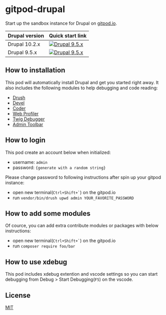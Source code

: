 # gitpod-drupal
Start up the sandbox instance for Drupal on [gitpod.io](https://gitpod.io/).

|Drupal version|Quick start link|
|-|-|
|Drupal 10.2.x|[![Drupal 9.5.x](https://gitpod.io/button/open-in-gitpod.svg)](https://gitpod.io/#DRUPAL_CORE_VERSION=10.2.x/https://github.com/blauerberg/gitpod-drupal)|
|Drupal 9.5.x|[![Drupal 9.5.x](https://gitpod.io/button/open-in-gitpod.svg)](https://gitpod.io/#DRUPAL_CORE_VERSION=9.5.x/https://github.com/blauerberg/gitpod-drupal)|

## How to installation

This pod will automatically install Drupal and get you started right away.
It also includes the following modules to help debugging and code reading:

- [Drush](https://www.drupal.org/project/drush)
- [Devel](https://www.drupal.org/project/devel)
- [Coder](https://www.drupal.org/project/coder)
- [Web Profiler](https://www.drupal.org/project/webprofiler)
- [Twig Debugger](https://www.drupal.org/project/twig_debugger)
- [Admin Toolbar](https://www.drupal.org/project/admin_toolbar)

## How to login

This pod create an account below when initialized:
- username: `admin`
- password: `{generate with a random string}`

Please change password to following instructions after spin up your gitpod instance:
- open new terminal(`` Ctrl+Shift+` ``) on the gitpod.io
- run `vendor/bin/drush upwd admin YOUR_FAVORITE_PASSWORD`

## How to add some modules
Of cource, you can add extra contribute modules or packages with below instructions:
- open new terminal(`` Ctrl+Shift+` ``) on the gitpod.io
- run `composer require foo/bar`

## How to use xdebug
This pod includes xdebug extention and vscode settings so you can start debugging from Debug > Start Debugging(`F5`) on the vscode.

## License

[MIT](LICENSE)
